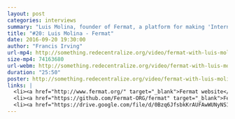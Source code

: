 ```yaml
---
layout: post
categories: interviews
summary: "Luis Molina, founder of Fermat, a platform for making 'Internet of People' apps. When should we have geographically localised networks? How do we share reputation between applications?"
title: "#20: Luis Molina - Fermat"
date: 2016-09-20 19:30:00
author: "Francis Irving"
url-mp4: http://something.redecentralize.org/video/fermat-with-luis-molina.mp4
size-mp4: 74163680
url-webm: http://something.redecentralize.org/video/fermat-with-luis-molina.webm
duration: "25:50"
poster: http://something.redecentralize.org/video/fermat-with-luis-molina.jpg
links: |
  <li><a href="http://www.fermat.org/" target="_blank">Fermat website</a></li>
  <li><a href="https://github.com/Fermat-ORG/fermat" target="_blank">Fermat Github</a></li>
  <li><a href="https://drive.google.com/file/d/0Bzq6JfsbkKrAUFAwWUNyNS12ekU/view" target="_blank">White paper</a></li>
---
```

